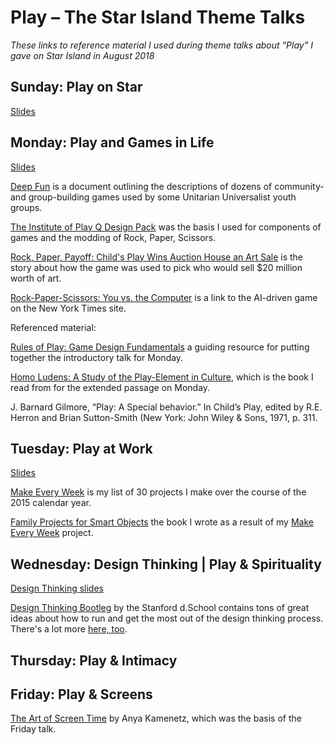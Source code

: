 # Play – The Star Island Theme Talks

_These links to reference material I used during theme talks about "Play" I gave on Star Island in August 2018_

## Sunday: Play on Star

[Slides](./documents/Keefe_Play_on_Star.pdf) 

## Monday: Play and Games in Life

[Slides](./documents/Keefe_Play_and_Games_in_Life.pdf)

[Deep Fun](./documents/deepfun.pdf) is a document outlining the descriptions of dozens of community- and group-building games used by some Unitarian Universalist youth groups.

[The Institute of Play Q Design Pack](./documents/IOP_Q_design_pack.pdf) was the basis I used for components of games and the modding of Rock, Paper, Scissors.

[Rock, Paper, Payoff: Child's Play Wins Auction House an Art Sale](https://www.nytimes.com/2005/04/29/arts/design/rock-paper-payoff-childs-play-wins-auction-house-an-art-sale.html) is the story about how the game was used to pick who would sell $20 million worth of art.

[Rock-Paper-Scissors: You vs. the Computer](https://archive.nytimes.com/www.nytimes.com/interactive/science/rock-paper-scissors.html) is a link to the AI-driven game on the New York Times site.

Referenced material:

[Rules of Play: Game Design Fundamentals](https://www.amazon.com/gp/product/0262240459/ref=as_li_qf_asin_il_tl?ie=UTF8&tag=reall046-20&creative=9325&linkCode=as2&creativeASIN=0262240459&linkId=927270b0778649c02f2670234d58e29f) a guiding resource for putting together the introductory talk for Monday.

[Homo Ludens: A Study of the Play-Element in Culture](https://www.amazon.com/gp/product/1614277060/ref=as_li_qf_asin_il_tl?ie=UTF8&tag=reall046-20&creative=9325&linkCode=as2&creativeASIN=1614277060&linkId=ef47d0d788285d4cf2f51c98a2cac7c5), which is the book I read from for the extended passage on Monday.

J. Barnard Gilmore, “Play: A Special behavior.” In Child’s Play, edited by R.E. Herron and Brian Sutton-Smith (New York: John Wiley & Sons, 1971, p. 311.


## Tuesday: Play at Work

[Slides](./documents/Keefe_Play_at_Work.pdf)

[Make Every Week](http://johnkeefe.net/make-every-week-begets-a-book) is my list of 30 projects I make over the course of the 2015 calendar year. 

[Family Projects for Smart Objects](https://www.amazon.com/dp/1680451235) the book I wrote as a result of my [Make Every Week](http://johnkeefe.net/make-every-week-begets-a-book) project.

## Wednesday: Design Thinking | Play & Spirituality

[Design Thinking slides](./documents/Keefe_Design_Thinking.pdf)

[Design Thinking Bootleg](./documents/dschool_bootleg_deck_2018.pdf) by the Stanford d.School contains tons of great ideas about how to run and get the most out of the design thinking process. There's a lot more [here, too](https://dschool.stanford.edu/resources).

## Thursday: Play & Intimacy

## Friday: Play & Screens

[The Art of Screen Time](https://www.amazon.com/gp/product/1610396723/ref=as_li_qf_asin_il_tl?ie=UTF8&tag=reall046-20&creative=9325&linkCode=as2&creativeASIN=1610396723&linkId=377c9c71d0da91394d37c8462ecc59d5) by Anya Kamenetz, which was the basis of the Friday talk.

